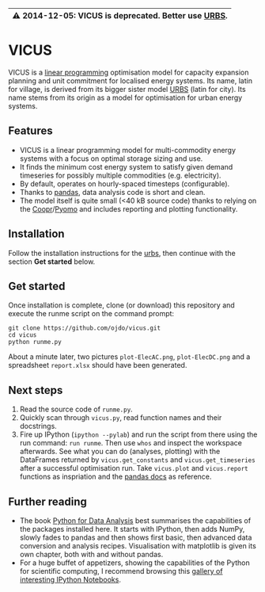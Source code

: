 | :warning: 2014-12-05: VICUS is deprecated. Better use [URBS](https://github.com/tum-ens/urbs). |
| --- |

# VICUS

VICUS is a [linear programming](https://en.wikipedia.org/wiki/Linear_programming) optimisation model for capacity expansion planning and unit commitment for localised energy systems. Its name, latin for village, is derived from its bigger sister model [URBS](https://github.com/tum-ens/urbs) (latin for city). Its name stems from its origin as a model for optimisation for urban energy systems.

## Features

  * VICUS is a linear programming model for multi-commodity energy systems with a focus on optimal storage sizing and use.
  * It finds the minimum cost energy system to satisfy given demand timeseries for possibly multiple commodities (e.g. electricity).
  * By default, operates on hourly-spaced timesteps (configurable).
  * Thanks to [pandas](https://pandas.pydata.org), data analysis code is short and clean.
  * The model itself is quite small (<40 kB source code) thanks to relying on the [Coopr](https://software.sandia.gov/trac/coopr)/[Pyomo](https://software.sandia.gov/trac/coopr/wiki/Pyomo) and includes reporting and plotting functionality.

## Installation

Follow the installation instructions for the [urbs](https://github.com/tum-ens/urbs#installation), then continue with the section **Get started** below.

## Get started

Once installation is complete, clone (or download) this repository and execute the runme script on the command prompt:

    git clone https://github.com/ojdo/vicus.git
    cd vicus
    python runme.py

About a minute later, two pictures `plot-ElecAC.png`, `plot-ElecDC.png` and a spreadsheet `report.xlsx` should have been generated.

## Next steps

  1. Read the source code of `runme.py`.
  2. Quickly scan through `vicus.py`, read function names and their docstrings.
  3. Fire up IPython (`ipython --pylab`) and run the script from there using the run command: `run runme`. Then use `whos` and inspect the workspace afterwards. See what you can do (analyses, plotting) with the DataFrames returned by `vicus.get_constants` and `vicus.get_timeseries` after a successful optimisation run. Take `vicus.plot` and `vicus.report` functions as inspriation and the [pandas docs](http://pandas.pydata.org/pandas-docs/stable/) as reference.
  
## Further reading

  - The book [Python for Data Analysis](http://shop.oreilly.com/product/0636920023784.do) best summarises the capabilities of the packages installed here. It starts with IPython, then adds NumPy, slowly fades to pandas and then shows first basic, then advanced data conversion and analysis recipes. Visualisation with matplotlib is given its own chapter, both with and without pandas.
  - For a huge buffet of appetizers, showing the capabilities of the Python for scientific computing, I recommend browsing this [gallery of interesting IPython Notebooks](https://github.com/ipython/ipython/wiki/A-gallery-of-interesting-IPython-Notebooks).
